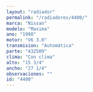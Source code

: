 ```yaml
---
layout: "radiador"
permalink: "/radiadores/4400/"
marca: "Nissan"
modelo: "Maxima"
ano: "1998"
motor: "V6 3.0"
transmision: "Automática"
parte: "432509"
clima: "Con clima"
alto: "15 3/4"
ancho: "27 1/4"
observaciones: ""
id: "4400"
---
```


